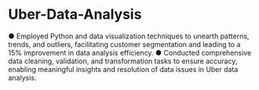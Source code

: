 # Uber-Data-Analysis

●	Employed Python and data visualization techniques to unearth patterns, trends, and outliers, facilitating customer segmentation and leading to a 15% improvement in data analysis efficiency. 
●	Conducted comprehensive data cleaning, validation, and transformation tasks to ensure accuracy, enabling meaningful insights and resolution of data issues in Uber data analysis.
